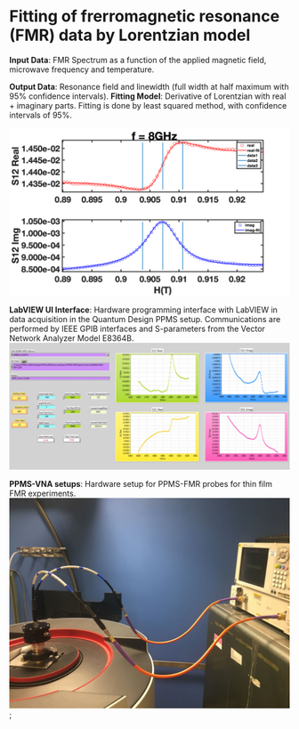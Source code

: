 # Fitting of frerromagnetic resonance (FMR) data by Lorentzian model

**Input Data**: FMR Spectrum as a function of the applied magnetic field, microwave frequency and temperature.

**Output Data**: Resonance field and linewidth (full width at half maximum with 95% confidence intervals).
**Fitting Model**: Derivative of Lorentzian with real + imaginary parts. Fitting is done by least squared method, with confidence intervals of 95%.

![Image](https://github.com/YCHEN-NYU/FMR/blob/master/data/8GHz_060K.png?raw=true)

**LabVIEW UI Interface**: Hardware programming interface with LabVIEW in data acquisition in the Quantum Design PPMS setup. Communications are performed by IEEE GPIB interfaces and S-parameters from the Vector Network Analyzer Model E8364B.
![Image](https://github.com/YCHEN-NYU/FMR/blob/master/ui-LabVIEW/LabVIEW_UI.jpeg)

**PPMS-VNA setups**: Hardware setup for PPMS-FMR probes for thin film FMR experiments.
![Image](https://github.com/YCHEN-NYU/FMR/blob/master/setup-hardware/PPMS-VNA%20setup.jpeg);
